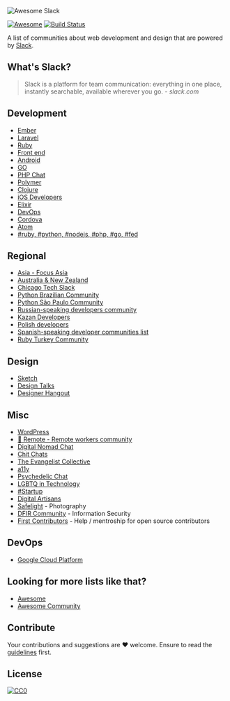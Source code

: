 ![Awesome Slack](images/logo.jpg)

[![Awesome](https://cdn.rawgit.com/sindresorhus/awesome/d7305f38d29fed78fa85652e3a63e154dd8e8829/media/badge.svg)](https://github.com/sindresorhus/awesome)
[![Build Status](https://api.travis-ci.org/filipelinhares/awesome-slack.svg)](https://travis-ci.org/filipelinhares/awesome-slack)

A list of communities about web development and design that are powered by [Slack](https://slack.com/).


## What's Slack?
> Slack is a platform for team communication: everything in one place, instantly searchable, available wherever you go. *- slack.com*

## Development
- [Ember](https://ember-community-slackin.herokuapp.com/)
- [Laravel](https://larachat.co/)
- [Ruby](https://rubydevelopers.typeform.com/to/l7WVWl)
- [Front end](http://frontenddevelopers.org/)
- [Android](https://androidchat.co/)
- [GO](https://docs.google.com/forms/d/e/1FAIpQLScNsNXbz2SCLH5hVNoZS0C70nPAXv730SW9F3K1g6iVvlcUTg/viewform?fbzx=4754263898376949596)
- [PHP Chat](https://phpchat.co)
- [Polymer](http://polymer-slack.herokuapp.com/)
- [Clojure](http://clojurians.net/)
- [iOS Developers](http://ios-developers.io/)
- [Elixir](https://elixir-slackin.herokuapp.com/)
- [DevOps](https://devopschat.co/)
- [Cordova](http://slack.cordova.io/)
- [Atom](http://atom-slack.herokuapp.com/)
- [#ruby, #python, #nodejs, #php, #go, #fed](http://www.hashtagdevelopers.com/)


## Regional
- [Asia - Focus Asia](https://focusasia.xyz?ref=github)
- [Australia & New Zealand](http://devanz.co)
- [Chicago Tech Slack](http://www.chicagotechslack.com/)
- [Python Brazilian Community](http://slack-pythonbrasil.herokuapp.com/)
- [Python São Paulo Community](http://grupysp.herokuapp.com/)
- [Russian-speaking developers community](https://rusdevs.herokuapp.com/)
- [Kazan Developers](https://devkzn.slack.com/)
- [Polish developers](http://slackin.devstyle.pl/)
- [Spanish-speaking developer communities list](https://github.com/esebastian/awesome-spanish-slack-dev-groups)
- [Ruby Turkey Community](https://rubytr.herokuapp.com/)

## Design
- [Sketch](http://teamsketch.io/)
- [Design Talks](https://docs.google.com/forms/d/e/1FAIpQLSeKT_LC8kKTzJ4JjmgVQVpfl24i1qBkjJ7TYyQcNHL7fBQkYQ/viewform?c=0&w=1)
- [Designer Hangout](https://www.designerhangout.co/)

## Misc
- [WordPress](https://make.wordpress.org/chat/)
- [👋 Remote - Remote workers community](https://slack-helloremote.now.sh)
- [Digital Nomad Chat](https://hashtagnomads.com/)
- [Chit Chats](http://www.chitchats.co/)
- [The Evangelist Collective](https://github.com/evangelistcollective/)
- [a11y](https://web-a11y.herokuapp.com/)
- [Psychedelic Chat](http://psychedelicchat.com/)
- [LGBTQ in Technology](http://lgbtq.technology/)
- [#Startup](http://startup.chat)
- [Digital Artisans](http://www.artisans.digital/)
- [Safelight](http://safelight.herokuapp.com/) - Photography  
- [DFIR Community](https://rishi28.typeform.com/to/sTbTI8) - Information Security
- [First Contributors](https://firstcontributions.herokuapp.com) - Help / mentroship for open source contributors

## DevOps
- [Google Cloud Platform](http://bit.ly/gcp-slack)

## Looking for more lists like that?
- [Awesome](https://github.com/sindresorhus/awesome)
- [Awesome Community](https://github.com/peterkokot/awesome-community)

## Contribute
Your contributions and suggestions are :heart: welcome. Ensure to read the [guidelines](https://github.com/filipelinhares/awesome-slack/blob/master/CONTRIBUTING.md) first.

## License
[![CC0](https://licensebuttons.net/p/zero/1.0/88x31.png)](https://creativecommons.org/publicdomain/zero/1.0/)
